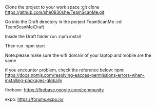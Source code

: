 Clone the project to your work space
:git clone https://github.com/she0930she/TeamScanMe.git

Go into the Draft directory in the porject TeamScanMe
:cd TeamScanMe/Draft

Inside the Draft folder run
:npm install

Then run
:npm start

Note:please make sure the wifi domain of your laptop and mobile are the same

if you encounter problem, check the reference below:
npm: https://docs.npmjs.com/resolving-eacces-permissions-errors-when-installing-packages-globally

firebase: https://firebase.google.com/community

expo: https://forums.expo.io/



